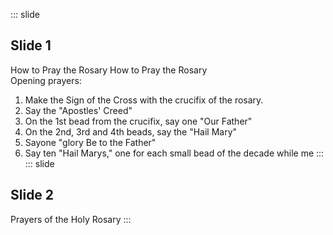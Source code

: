 ::: slide
## Slide 1
How to Pray the Rosary
How to Pray the Rosary  
Opening prayers:  
1. Make the Sign of the Cross with the crucifix of the rosary.  
2. Say the "Apostles' Creed"  
3. On the 1st bead from the crucifix, say one "Our Father"  
4. On the 2nd, 3rd and 4th beads, say the "Hail Mary"  
5. Sayone "glory Be to the Father"  
6. Say ten "Hail Marys," one for each small bead of the decade while me
:::
::: slide
## Slide 2
Prayers of the Holy Rosary
:::
